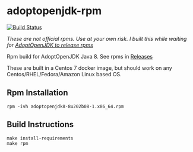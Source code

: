 # adoptopenjdk-rpm
[![Build Status](https://travis-ci.com/kristi/adoptopenjdk-rpm.svg?branch=master)](https://travis-ci.com/kristi/adoptopenjdk-rpm)

*These are not official rpms. Use at your own risk. I built this while waiting for [AdoptOpenJDK to release rpms](https://github.com/AdoptOpenJDK/openjdk-installer/issues/26)*

Rpm build for AdoptOpenJDK Java 8. 
See rpms in [Releases](https://github.com/kristi/adoptopenjdk-rpm/releases)

These are built in a Centos 7 docker image, but should work on any Centos/RHEL/Fedora/Amazon Linux based OS.

## Rpm Installation

    rpm -ivh adoptopenjdk8-8u202b08-1.x86_64.rpm

## Build Instructions

    make install-requirements
    make rpm
